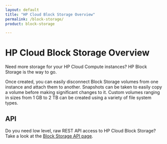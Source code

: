 ```yaml
---
layout: default
title: "HP Cloud Block Storage Overview"
permalink: /block-storage/
product: block-storage

---
```

# HP Cloud Block Storage Overview

Need more storage for your HP Cloud Compute instances?  HP Block Storage is the way to go.

Once created, you can easily disconnect Block Storage volumes from one instance and attach them to another.  Snapshots can be taken to easily copy a volume before making significant changes to it.  Custom volumes ranging in sizes from 1 GB to 2 TB can be created using a variety of file system types.


## API
Do you need low level, raw REST API access to HP Cloud Block Storage?  Take a look at the [Block Storage API page](/api/block-storage/).

<!--## Volume Management
Want some information about how to use the block storage service?  Surf on over to the [Volume Management](/block-storage/volume) page.-->
